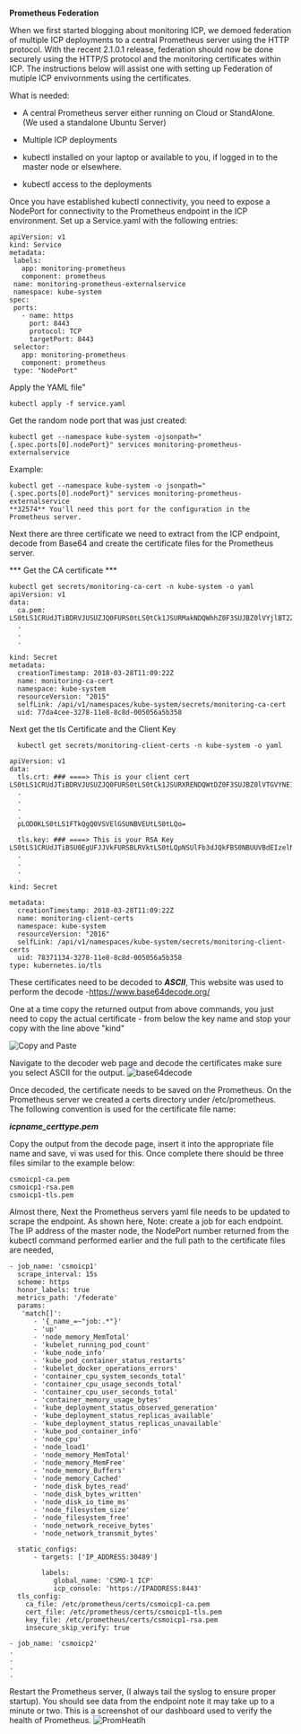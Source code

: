**Prometheus Federation**

When we first started blogging about monitoring ICP, we demoed federation of multiple ICP deployments to a central Prometheus server using the HTTP protocol. With the recent 2.1.0.1 release, federation should now be done securely using the HTTP/S protocol and the monitoring certificates within ICP. The instructions below will assist one with setting up Federation of mutiple ICP envivornments using the certificates. 

What is needed:

+ A central Prometheus server either running on Cloud or StandAlone.   
(We used a standalone Ubuntu Server)

+ Multiple ICP deployments

+ kubectl installed on your laptop or available to you, if logged in to the master node or elsewhere.

+ kubectl access to the deployments

Once you have established kubectl connectivity, you need to expose a NodePort for connectivity to the Prometheus endpoint in the ICP environment.  Set up a Service.yaml with the following entries:

```
apiVersion: v1
kind: Service
metadata:
 labels:
   app: monitoring-prometheus
   component: prometheus
 name: monitoring-prometheus-externalservice
 namespace: kube-system
spec:
 ports:
   - name: https
     port: 8443
     protocol: TCP
     targetPort: 8443
 selector:
   app: monitoring-prometheus
   component: prometheus
 type: "NodePort"
```

 Apply the YAML file"
```
kubectl apply -f service.yaml
```
Get the random node port that was just created:
```
kubectl get --namespace kube-system -ojsonpath="{.spec.ports[0].nodePort}" services monitoring-prometheus-externalservice
```
Example:
```
kubectl get --namespace kube-system -o jsonpath="{.spec.ports[0].nodePort}" services monitoring-prometheus-externalservice
**32574** You'll need this port for the configuration in the Prometheus server.
```

Next there are three certificate we need to extract from the ICP endpoint, decode from Base64 and create the certificate files for the Prometheus server.

*** Get the CA certificate ***
```
kubectl get secrets/monitoring-ca-cert -n kube-system -o yaml
apiVersion: v1
data:
  ca.pem: LS0tLS1CRUdJTiBDRVJUSUZJQ0FURS0tLS0tCk1JSURMakNDQWhhZ0F3SUJBZ0lVYjlBT2ZSdnVFbFd2SWMvNDB4THh2RkxlNjQ0d0RRWUpLb1pJaHZjTkFRRUwKQlFBd0hURWJNQmtHQTFVRUF4TVNiVzl1YVhSdmNtbHVaeTF6WlhKMmFXTmxNQjRYRFRFNE1ETXlPREV3TlRFdwpNRm9YRFRJek1ETXlOekV3TlRFd01Gb3dIVEViTUJrR0ExVUVBeE1TYlc5dWFY
  .
  .
  .

kind: Secret
metadata:
  creationTimestamp: 2018-03-28T11:09:22Z
  name: monitoring-ca-cert
  namespace: kube-system
  resourceVersion: "2015"
  selfLink: /api/v1/namespaces/kube-system/secrets/monitoring-ca-cert
  uid: 77da4cee-3278-11e8-8c8d-005056a5b358
  ```

  Next  get the tls Certificate and the Client Key
```
  kubectl get secrets/monitoring-client-certs -n kube-system -o yaml

apiVersion: v1
data:
  tls.crt: ### ====> This is your client cert LS0tLS1CRUdJTiBDRVJUSUZJQ0FURS0tLS0tCk1JSURXRENDQWtDZ0F3SUJBZ0lVTGVYNE1RVGtXTDc4V1B2WHpySXhWSGs0R1dnd0RRWUpLb1pJaHZjTkFRRUwKQlFBd0hURWJNQmtHQTFVRUF4TVNiVzl1YVhSdmNtbHVaeTF6WlhKMmFXTmxNQ0FYRFRFNE1ETXlPREV3TlR.
  .
  .
  .
  .
  pLOD0KLS0tLS1FTkQgQ0VSVElGSUNBVEUtLS0tLQo=

  tls.key: ### ====> This is your RSA Key LS0tLS1CRUdJTiBSU0EgUFJJVkFURSBLRVktLS0tLQpNSUlFb3dJQkFBS0NBUUVBdEIzelNrYTdraDRDaVExKzBTVXk5NFc1QSs3L1RXM3dTVElSRXM2U3pTMlFlbC9zCmJZNDcrdXcxeDNXWjgzQVJqME5jT2xxNlgvK1Rkd3EyZmRER05LdHhyZ2dGY2VYUGNKM2oySFhBTG1hRDQ3bkkKSEZWUkdFN3YwNlpoZjREbHdUNTFKY0F3ZjhXM0xHWlFmYmdKZlRKV2t0dUpWQ25jS3V5QWFqSWNVZkJqMXpGbQp4VWZqTHJ4N3BoeXQzSHdtYW1TUVdaSTk0RDk4SXNIM0VsUXM5QkR1azU1VVNpT1VFelQwMDd3d0ZXeVRqbGJOClE4dTBXZFBmSmRoVVlFaS9XV2VPVmRBcGNBSUdRa0xCWVVBTjVqMGg5TUxvRzMzemt1MFpMb3hXVkd0YjV2TUcKeEJTdHl
  .
  .
  .
  .
kind: Secret

metadata:
  creationTimestamp: 2018-03-28T11:09:22Z
  name: monitoring-client-certs
  namespace: kube-system
  resourceVersion: "2016"
  selfLink: /api/v1/namespaces/kube-system/secrets/monitoring-client-certs
  uid: 78371134-3278-11e8-8c8d-005056a5b358
type: kubernetes.io/tls
```
These certificates need to be decoded to ***ASCII***, This website was used to perform the decode -https://www.base64decode.org/

 One at a time copy the returned output from above commands, you just need to copy the actual certificate - from below the key name and stop your copy with the line above "kind"

![Copy and Paste](/images/certSelect.png)

Navigate to the decoder web page and decode the certificates make sure you select ASCII for the output.
![base64decode](/images/decodeExample.png)

Once decoded, the certificate needs to be saved on the Prometheus. On the Prometheus server we created a certs directory under /etc/prometheus. The following convention is used for the certificate file name:

***icpname_certtype.pem***

Copy the output from the decode page, insert it into the appropriate file name and save, vi was used for this. Once complete there should be three files similar to the example below:
```
csmoicp1-ca.pem  
csmoicp1-rsa.pem  
csmoicp1-tls.pem
```
Almost there, Next the Prometheus servers yaml file needs to be updated to scrape the endpoint. As shown here, Note: create a job for each endpoint. The IP address of the master node, the NodePort number returned from the kubectl command performed earlier and the full path to the certificate files are needed, 


```
- job_name: 'csmoicp1'
  scrape_interval: 15s
  scheme: https
  honor_labels: true
  metrics_path: '/federate'
  params:
   'match[]':
      - '{_name_=~"job:.*"}'
      - 'up'
      - 'node_memory_MemTotal'
      - 'kubelet_running_pod_count'
      - 'kube_node_info'
      - 'kube_pod_container_status_restarts'
      - 'kubelet_docker_operations_errors'
      - 'container_cpu_system_seconds_total'
      - 'container_cpu_usage_seconds_total'
      - 'container_cpu_user_seconds_total'
      - 'container_memory_usage_bytes'
      - 'kube_deployment_status_observed_generation'
      - 'kube_deployment_status_replicas_available'
      - 'kube_deployment_status_replicas_unavailable'
      - 'kube_pod_container_info'
      - 'node_cpu'
      - 'node_load1'
      - 'node_memory_MemTotal'
      - 'node_memory_MemFree'
      - 'node_memory_Buffers'
      - 'node_memory_Cached'
      - 'node_disk_bytes_read'
      - 'node_disk_bytes_written'
      - 'node_disk_io_time_ms'
      - 'node_filesystem_size'
      - 'node_filesystem_free'
      - 'node_network_receive_bytes'
      - 'node_network_transmit_bytes'

  static_configs:
      - targets: ['IP_ADDRESS:30489']

        labels:
           global_name: 'CSMO-1 ICP'   
           icp_console: 'https://IPADDRESS:8443'
  tls_config:
    ca_file: /etc/prometheus/certs/csmoicp1-ca.pem
    cert_file: /etc/prometheus/certs/csmoicp1-tls.pem
    key_file: /etc/prometheus/certs/csmoicp1-rsa.pem
    insecure_skip_verify: true

- job_name: 'csmoicp2'
.
.
.
.
```
Restart the Prometheus server, (I always tail the syslog to ensure proper startup).
You should see data from the endpoint note it may take up to a minute or two.
This is a screenshot of our dashboard used to verify the health of Prometheus.
![PromHeatlh](/images/PromHealth.png)


